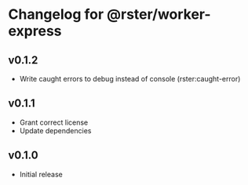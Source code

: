 # Changelog for @rster/worker-express

## v0.1.2

- Write caught errors to debug instead of console (rster:caught-error)

## v0.1.1

- Grant correct license
- Update dependencies

## v0.1.0

- Initial release
